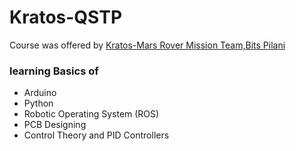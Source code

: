 # Kratos-QSTP
Course was offered by [Kratos-Mars Rover Mission Team,Bits Pilani](https://kratosbitsgoa.com)

### learning  Basics of  
* Arduino 
* Python 
* Robotic Operating System (ROS)
* PCB Designing  
* Control Theory and  PID Controllers

